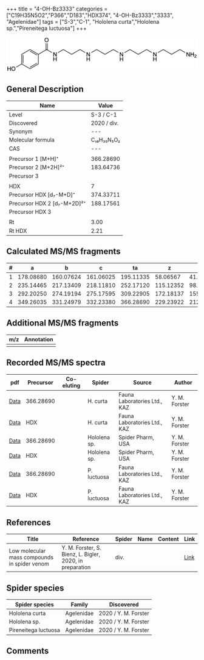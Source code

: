 +++
title = "4-OH-Bz3333"
categories = ["C19H35N5O2","P366","D183","HDX374",
"4-OH-Bz3333","3333",
"Agelenidae"]
tags = ["S-3","C-1",
"Hololena curta","Hololena sp.","Pireneitega luctuosa"]
+++

![](/img/4-OH-Bz3333.png)

## General Description

| Name                       | Value              |
|----------------------------|--------------------|
| Level                      | S-3 / C-1          |
| Discovered                 | 2020 / div.  |
| Synonym                    | ---                |
| Molecular formula          | C₁₉H₃₅N₅O₂                   |
| CAS                        | ---                |
|                            |                    |
| Precursor 1 [M+H]⁺         | 366.28690                   |
| Precursor 2 [M+2H]²⁺       | 183.64736                   |
| Precursor 3                |                    |
|                            |                    |
| HDX                        | 7                   |
| Precursor HDX   [d₇-M+D]⁺   | 374.33711                   |
| Precursor HDX 2 [d₇-M+2D]²⁺ | 188.17561                   |
| Precursor HDX 3            |                    |
|                            |                    |
| Rt                         | 3.00                   |
| Rt HDX                     | 2.21                   |

## Calculated MS/MS fragments

| # | a         | b         | c         | ta        | z         | y         | tz        |
|---|-----------|-----------|-----------|-----------|-----------|-----------|-----------|
| 1 | 178.08680 | 160.07624 | 161.06025 | 195.11335 | 58.06567 | 41.03912 | 75.09222 |
| 2 | 235.14465 | 217.13409 | 218.11810 | 252.17120 | 115.12352 | 98.09697 | 132.15007 |
| 3 | 292.20250 | 274.19194 | 275.17595 | 309.22905 | 172.18137 | 155.15482 | 189.20792 |
| 4 | 349.26035 | 331.24979 | 332.23380 | 366.28690 | 229.23922 | 212.21267 | 246.26577 |

## Additional MS/MS fragments

| m/z | Annotation |
|-----|------------|
|     |            |

## Recorded MS/MS spectra

| pdf                                             | Precursor | Co-eluting | Spider      | Source                       | Author        |
|-------------------------------------------------|-----------|------------|-------------|------------------------------|---------------|
| [Data](/pdf/H-curta/366_4-OH-Bz3333_Hc.pdf) | 366.28690 |           | H. curta | Fauna Laboratories Ltd., KAZ | Y. M. Forster |
| [Data](/pdf/H-curta/366_4-OH-Bz3333_Hc_HDX.pdf) | HDX |           | H. curta | Fauna Laboratories Ltd., KAZ | Y. M. Forster |
| [Data](/pdf/Hololena-sp/366_4-OH-Bz3333_Ho-sp.pdf) | 366.28690 |           | Hololena sp. | Spider Pharm, USA | Y. M. Forster |
| [Data](/pdf/Hololena-sp/366_4-OH-Bz3333_Ho-sp_HDX.pdf) | HDX |           | Hololena sp. | Spider Pharm, USA | Y. M. Forster |
| [Data](/pdf/P-luctuosa/366_4-OH-Bz3333_Pl.pdf) | 366.28690 |           | P. luctuosa | Fauna Laboratories Ltd., KAZ | Y. M. Forster |
| [Data](/pdf/P-luctuosa/366_4-OH-Bz3333_Pl_HDX.pdf) | HDX |           | P. luctuosa | Fauna Laboratories Ltd., KAZ | Y. M. Forster |


## References

| Title | Reference | Spider | Name | Content | Link |
|-------|-----------|--------|------|---------|------|
| Low molecular mass compounds in spider venom      | Y. M. Forster, S. Bienz, L. Bigler, 2020, in preparation          | div.       |   |   | [Link](unknown) |

## Spider species

| Spider species     | Family     | Discovered           |
|--------------------|------------|----------------------|
| Hololena curta | Agelenidae | 2020 / Y. M. Forster |
| Hololena sp. | Agelenidae | 2020 / Y. M. Forster |
| Pireneitega luctuosa | Agelenidae | 2020 / Y. M. Forster |


## Comments